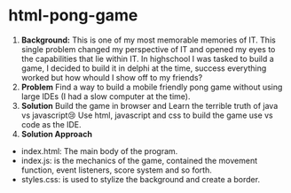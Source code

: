 # html-pong-game
1. **Background:**
This is one of my most memorable memories of IT. This single problem changed my perspective of IT and opened my eyes to the capabilities that lie within IT. In highschool I was tasked to build a game, I decided to build it in delphi at the time, success everything worked but how whould I show off to my friends?
2. **Problem**
Find a way to build a mobile friendly pong game without using large IDEs (I had a slow computer at the time).
3. **Solution**
Build the game in browser and Learn the terrible truth of java vs javascript😢
Use html, javascript and css to build the game use vs code as the IDE.
4. **Solution Approach**
- index.html: The main body of the program.
- index.js: is the mechanics of the game, contained the movement function, event listeners, score system and so forth.
- styles.css: is used to stylize the background and create a border.
